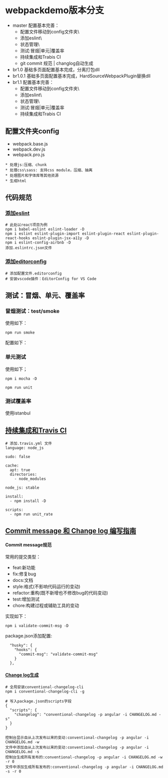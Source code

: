 # webpackdemo版本分支
* master 配置基本完善：
  * 配置文件移动到config文件夹\
  * 添加eslint\
  * 状态管理\
  * 测试:冒烟|单元|覆盖率
  * 持续集成和Trabis CI
  * git commit 规范 | changlog自动生成
* br1.0 基础多页面配置基本完成，分离打包dll
* br1.0.1 基础多页面配置基本完成，HardSourceWebpackPlugin替换dll
* br1.1 配置基本完善：
  * 配置文件移动到config文件夹\
  * 添加eslint\
  * 状态管理\
  * 测试:冒烟|单元|覆盖率
  * 持续集成和Trabis CI

## 配置文件夹config
* webpack.base.js
* webpack.dev.js
* webpack.pro.js
```
* 处理js:压缩、chunk
* 处理css\sass: 支持css module，压缩、抽离
* 处理图片和字体库等其他资源
* 生成html
```

## 代码规范

### [添加eslint](https://www.npmjs.com/package/eslint-config-airbnb)
```
# 此处以react项目为例
npm i babel-eslint eslint-loader -D
npm i eslint eslint-plugin-import eslint-plugin-react eslint-plugin-react-hooks eslint-plugin-jsx-a11y -D
npm i eslint-config-airbnb -D
添加.eslintrc.json文件
```

### [添加editorconfig](https://www.jianshu.com/p/fac7dde906cc)
```
# 添加配置文件.editorconfig
# 安装vscode插件：EditorConfig for VS Code
```

## 测试：冒烟、单元、覆盖率

### 冒烟测试：test/smoke

使用如下：
```
npm run smoke
```
配置如下：

### 单元测试
使用如下；
```
npm i mocha -D

npm run unit
```
### 测试覆盖率

使用istanbul

## [持续集成和Travis CI](https://www.travis-ci.org/)

```
# 添加.travis.yml 文件
language: node_js

sudo: false

cache:
  apt: true
  directories:
    - node_modules

node_js: stable

install:
  - npm install -D

scripts:
  - npm run unit_rate

```


## [Commit message 和 Change log 编写指南](http://www.ruanyifeng.com/blog/2016/01/commit_message_change_log.html)

#### Commit message规范
常用的提交类型：
* feat:新功能
* fix:修复bug
* docs:文档
* style:格式(不影响代码运行的变动)
* refactor:重构(既不新增也不修改bug的代码变动)
* test:增加测试
* chore:构建过程或辅助工具的变动

实现如下：
```
npm i validate-commit-msg -D
```
package.json添加配置:
```
  "husky": {
    "hooks": {
      "commit-msg": "validate-commit-msg"
    }
  },
```

#### [Change log生成](https://www.npmjs.com/package/conventional-changelog-cli)


```
# 全局安装conventional-changelog-cli
npm i conventional-changelog-cli -g

# 写入package.json的scripts字段
{
  "scripts": {
    "changelog": "conventional-changelog -p angular -i CHANGELOG.md -s"
  }
}

控制台显示自从上次发布以来的变动:conventional-changelog -p angular -i CHANGELOG.md -w
文件中添加自从上次发布以来的变动:conventional-changelog -p angular -i CHANGELOG.md -s
控制台生成所有发布的:conventional-changelog -p angular -i CHANGELOG.md -w -r 0
文件中添加生成所有发布的:conventional-changelog -p angular -i CHANGELOG.md -s -r 0
```
